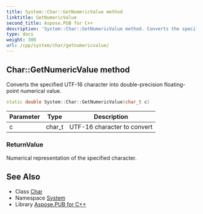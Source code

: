 ```yaml
---
title: System::Char::GetNumericValue method
linktitle: GetNumericValue
second_title: Aspose.PUB for C++
description: 'System::Char::GetNumericValue method. Converts the specified UTF-16 character into double-precision floating-point numerical value in C++.'
type: docs
weight: 300
url: /cpp/system/char/getnumericvalue/
---
```

## Char::GetNumericValue method


Converts the specified UTF-16 character into double-precision floating-point numerical value.

```cpp
static double System::Char::GetNumericValue(char_t c)
```


| Parameter | Type | Description |
| --- | --- | --- |
| c | char_t | UTF-16 character to convert |

### ReturnValue

Numerical representation of the specified character.

## See Also

* Class [Char](../)
* Namespace [System](../../)
* Library [Aspose.PUB for C++](../../../)

